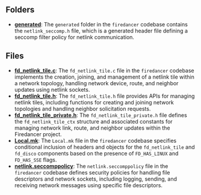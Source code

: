 ## Folders
- **[generated](netlink/generated.driver.md)**: The `generated` folder in the `firedancer` codebase contains the `netlink_seccomp.h` file, which is a generated header file defining a seccomp filter policy for netlink communication.

## Files
- **[fd_netlink_tile.c](netlink/fd_netlink_tile.c.driver.md)**: The `fd_netlink_tile.c` file in the `firedancer` codebase implements the creation, joining, and management of a netlink tile within a network topology, handling network device, route, and neighbor updates using netlink sockets.
- **[fd_netlink_tile.h](netlink/fd_netlink_tile.h.driver.md)**: The `fd_netlink_tile.h` file provides APIs for managing netlink tiles, including functions for creating and joining network topologies and handling neighbor solicitation requests.
- **[fd_netlink_tile_private.h](netlink/fd_netlink_tile_private.h.driver.md)**: The `fd_netlink_tile_private.h` file defines the `fd_netlink_tile_ctx` structure and associated constants for managing network link, route, and neighbor updates within the Firedancer project.
- **[Local.mk](netlink/Local.mk.driver.md)**: The `Local.mk` file in the `firedancer` codebase specifies conditional inclusion of headers and objects for the `fd_netlink_tile` and `fd_disco` components based on the presence of `FD_HAS_LINUX` and `FD_HAS_SSE` flags.
- **[netlink.seccomppolicy](netlink/netlink.seccomppolicy.driver.md)**: The `netlink.seccomppolicy` file in the `firedancer` codebase defines security policies for handling file descriptors and network sockets, including logging, sending, and receiving network messages using specific file descriptors.

